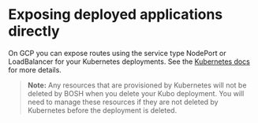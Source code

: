 # Exposing deployed applications directly

On GCP you can expose routes using the service type NodePort or LoadBalancer for your Kubernetes deployments. See the [Kubernetes docs](https://kubernetes.io/docs/tutorials/kubernetes-basics/expose-intro/) for more details.

> **Note:** Any resources that are provisioned by Kubernetes will not be deleted by BOSH when you delete your Kubo deployment. You will need to manage these resources if they are not deleted by Kubernetes before the deployment is deleted.

